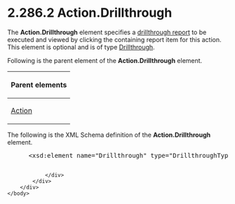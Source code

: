 <html dir="LTR" xmlns:mshelp="http://msdn.microsoft.com/mshelp" xmlns:ddue="http://ddue.schemas.microsoft.com/authoring/2003/5" xmlns:xlink="http://www.w3.org/1999/xlink" xmlns:tool="http://www.microsoft.com/tooltip">
    <head>
        <meta http-equiv="Content-Type" content="text/html; CHARSET=utf-8"></meta>
        <meta name="save" content="history"></meta>
        <title>2.286.2 Action.Drillthrough</title>
        <xml>
            <mshelp:toctitle title="2.286.2 Action.Drillthrough"></mshelp:toctitle>
            <mshelp:rltitle title="[MS-RDL]: Action.Drillthrough"></mshelp:rltitle>
            <mshelp:keyword index="A" term="53f9e1c2-d8bc-4b80-8e3e-9f6270623fbc"></mshelp:keyword>
            <mshelp:attr name="DCSext.ContentType" value="open specification"></mshelp:attr>
            <mshelp:attr name="AssetID" value="53f9e1c2-d8bc-4b80-8e3e-9f6270623fbc"></mshelp:attr>
            <mshelp:attr name="TopicType" value="kbRef"></mshelp:attr>
            <mshelp:attr name="DCSext.Title" value="[MS-RDL]: Action.Drillthrough" />
        </xml>
    </head>
    <body>
        <div id="header">
            <h1 class="heading">2.286.2 Action.Drillthrough</h1>
        </div>
        <div id="mainSection">
            <div id="mainBody">
                <div id="allHistory" class="saveHistory"></div>
                <div id="sectionSection0" class="section" name="collapseableSection">
                    

<p>The <b>Action.Drillthrough</b> element specifies a <a href="b2482b3f-74ab-4ca8-a9e5-c07955011743.md#gt_c721324d-392e-42b1-b8ba-a3759d1cdfed">drillthrough report</a> to be
executed and viewed by clicking the containing report item for this action.
This element is optional and is of type <a href="aaf071a8-a76c-47c4-9f23-787eab6c13a0.md">Drillthrough</a>.</p>

<p>Following is the parent element of the <b>Action.Drillthrough</b>
element.</p>

<table>
 <thead>
  <tr>
   <th>
   <p>Parent elements</p>
   </th>
  </tr>
 </thead>
 <tr>
  <td>
  <p><a href="0c9b8d37-de61-420e-a652-26d3db8bc586.md">Action</a></p>
  </td>
 </tr>
</table>

<p>The following is the XML Schema definition of the <b>Action.Drillthrough</b>
element.</p>

<dl>
<dd>
<div><pre> &lt;xsd:element name=&quot;Drillthrough&quot; type=&quot;DrillthroughType&quot; minOccurs=&quot;0&quot;&gt;
  
</pre></div>
</dd></dl>


                </div>
            </div>
        </div>
    </body>
</html>
